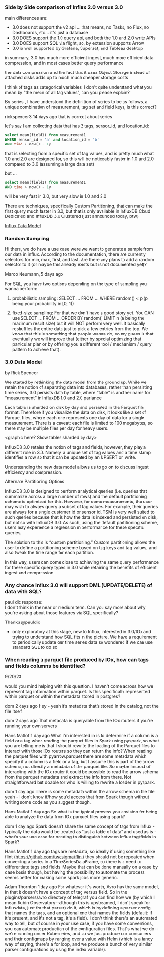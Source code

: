 
### Side by Side comparison of Influx 2.0 versus 3.0

main differences are:

* 3.0 does not support the v2 api ... that means, no Tasks, no Flux, no Dashboards, etc... it's just a database
* 3.0 DOES support the 1.0 query api, and both the 1.0 and 2.0 write APIs
* 3.0 DOES support SQL via flight, so, by extension supports Arrow
* 3.0 is well supported by Grafana, Superset, and Tableau desktop

in summary, 3.0 has much more efficient ingest, much more efficient data compression, and in most cases better query performance

the data compression and the fact that it uses Object Storage instead of attached disks adds up to much much cheaper storage costs

I think of tags as categorical variables, I don't quite understand what you mean by "the mean of all tag values", can you please explain?

By series , I have understood the definition of series to be as follows, a unique combination of measurement, tag set and field keys, is this correct?

rickspencer3
  14 days ago
that is correct about series

let's say I am collecting data that has 2 tags, sensor_id, and location_id:

```sql
select mean(field1) from measurement1
WHERE sensor_id = 'a' and location_id = 'b'
AND time > now() - 1y
```

that is selecting from a specific set of tag values, and is pretty much what 1.0 and 2.0 are designed for, so this will be noticeably faster in 1.0 and 2.0 compared to 3.0 (assuming a large data set)

but ...

```sql
select mean(field1) from measurement1
AND time > now() - 1y
```

will be very fast in 3.0, but very slow in 1.0 and 2.0

There are techniques, specifically Custom Partitioning, that can make the first query much faster in 3.0, but that is only available in InfluxDB Cloud Dedicated and InfluxDB 3.0 Clustered (just announced today, btw)

[Influx Data Model](https://awesome.influxdata.com/docs/part-2/influxdb-data-model/)

### Random Sampling

Hi there, we do have a use case were we want to generate a sample from our data in influx. According to the documentation, there are currently selectors for min, max, first, and last. Are there any plans to add a random selector to it (or maybe this already exists but is not documented yet)?

Marco Neumann, 5 days ago

For SQL, you have two options depending on the type of sampling you wanna perform:

1) probabilistic sampling: SELECT ... FROM ... WHERE random() < p (p being your probability in [0, 1))

2) fixed-size sampling: For that we don't have a good story yet. You CAN use SELECT ... FROM ... ORDER BY random() LIMIT n (n being the maximum result size) but it will NOT perform very well. It basically reshuffles the entire data just to pick a few entries from the top. We know that this is something that people wanna do, so my guess is that eventually we will improve that (either by special optimizing that particular plan or by offering you a different tool / mechanism / query pattern to achieve that).

### 3.0 Data Model
by Rick Spencer

We started by rethinking the data model from the ground up. While we retain the notion of separating data into databases, rather than persisting time series, 3.0 persists data by table, where “table” is another name for “measurement” in InfluxDB 1.0 and 2.0 parlance.

Each table is sharded on disk by day and persisted in the Parquet file format. Therefore if you visualize the data on disk, it looks like a set of Parquet files, where each one represents one day of data for a single measurement. There is a caveat: each file is limited to 100 megabytes, so there may be multiple files per day for heavy users.

<graphic here? Show tables sharded by day>

InfluxDB 3.0 retains the notion of tags and fields, however, they play a different role in 3.0. Namely, a unique set of tag values and a time stamp identifies a row so that it can be updated by an UPSERT on write.

Understanding the new data model allows us to go on to discuss ingest efficiency and compression.

Alternate Partitioning Options

InfluxDB 3.0 is designed to perform analytical queries (i.e. queries that summarize across a large number of rows) and the default partitioning scheme is optimized for this. However, for some measurements, the user may wish to always query a subset of tag values. For example, their queries are always for a single customer id or sensor id. TSM is very well suited to such queries because that is how the data is indexed and persisted on disk, but not so with InfluxDB 3.0. As such, using the default partitioning scheme, users may experience a regression in performance for these specific queries.

The solution to this is “custom partitioning.” Custom partitioning allows the user to define a partitioning scheme based on tag keys and tag values, and also tweak the time range for each partition.

In this way, users can come close to achieving the same query performance for these specific query types in 3.0 while retaining the benefits of efficient ingest and compression.

### Any chance Influx 3.0 will support DML (UPDATE/DELETE) of data with SQL?

paul dix response:   
I don't think in the near or medium term. Can you say more about why you're asking about those features via SQL specifically?

Thanks
@pauldix
 - only exploratory at this stage, new to Influx, interested in 3.0/IOx and trying to understand how SQL fits in the picture. We have a requirement to periodically update our time series data so wondered if we can use standard SQL to do so

### When reading a parquet file produced by IOx, how can tags and fields columns be identified?

9/20/23

would you mind helping with this question. I haven't come across how we represent tag information within parquet. Is this specifically represented within parquet or within the metadata stored in postgres?

dom
  2 days ago
Hey - yeah it’s metadata that’s stored in the catalog, not the file itself

dom
  2 days ago
That metadata is queryable from the IOx routers if you’re running your own servers

Hans Matlof
  1 day ago
What I'm interested in is to determine if a column is a field or a tag when reading the parquet files in Spark using pyspark, so what you are telling me is that I should rewrite the loading of the Parquet files to interact with those IOx routers so they can return the info? When reading the parquet files with pyarrow.parquet there are some metadata which specify if a column is a field or a tag, but I assume this is part of the arrow schema, not directly a metadata of the parquet file. So maybe instead of interacting with the IOx router it could be possible to read the arrow schema from the parquet metadata and extract the info from there. Not straightforward but doable for who is willing to rewrite a loader in pyspark.

dom
  1 day ago
There is some metadata within the arrow schema in the file yeah - I don’t know if/how you’d access that from Spark though without writing some code as you suggest though.

Hans Matlof
  1 day ago
So what is the typical process you envision for being able to analyze the data from IOx parquet files using spark?

dom
  1 day ago
Spark doesn’t share the same concept of tags from Influx - typically the data would be treated as “just a table of data” and used as is - what’s your use case for needing to distinguish between Influx tag/fields in Spark?

Hans Matlof
  1 day ago
tags are metadata, so ideally if using something like flint (https://github.com/twosigma/flint) they should not be repeated when converting a series in a TimeSeriesDataFrame, so there is a need to differentiate tags and fields. Maybe that can be done manually on a case by case basis though, but having the possibility to automate the process seems better for making some spark jobs more generic.

Adam Thornton
  1 day ago
For whatever it's worth, Avro has the same model, in that it doesn't have a concept of tag versus field.
So in the plugins/parsers/avro directory of telegraf you can find how we (by which I mean Rubin Observatory--although this is upstreamed, I don't speak for Influxdata, just for that parser) do it, which is by defining a parser config that names the tags, and an optional one that names the fields (default: if it's present, and it's not a tag, it's a field).  I don't think there's an automated way to tell, but of course in your use case, if you have some conventions, you can automate production of the configuration files.  That's what we do--we're running under Kubernetes, and so we just produce our consumers and their configmaps by ranging over a value with Helm (which is a fancy way of saying, there's a for loop, and we produce a bunch of very similar parser configurations by using the index variable).
